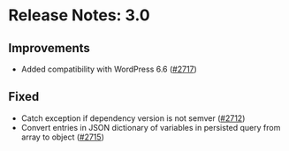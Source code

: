 # Release Notes: 3.0

## Improvements

- Added compatibility with WordPress 6.6 ([#2717](https://github.com/GatoGraphQL/GatoGraphQL/pull/2717))

## Fixed

- Catch exception if dependency version is not semver ([#2712](https://github.com/GatoGraphQL/GatoGraphQL/pull/2712))
- Convert entries in JSON dictionary of variables in persisted query from array to object ([#2715](https://github.com/GatoGraphQL/GatoGraphQL/pull/2715))
